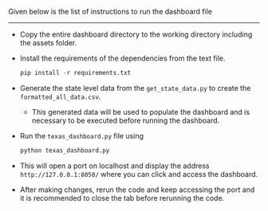 
Given below is the list of instructions to run the dashboard file

---

+ Copy the entire dashboard directory to the working directory including the assets folder.

+ Install the requirements of the dependencies from the text file. 
  ```python
  pip install -r requirements.txt
  ```
+ Generate the state level data from the `get_state_data.py` to create the `formatted_all_data.csv`.
    * This generated data will be used to populate the dashboard and is necessary to be executed before 
    running the dashboard.
    
+ Run the `texas_dashboard.py` file using 
  ```python
  python texas_dashboard.py
  ```
+ This will open a port on localhost and display the address `http://127.0.0.1:8050/` where you can click and access the dashboard.

+ After making changes, rerun the code and keep accessing the port and it is recommended to close the tab before rerunning the code.

